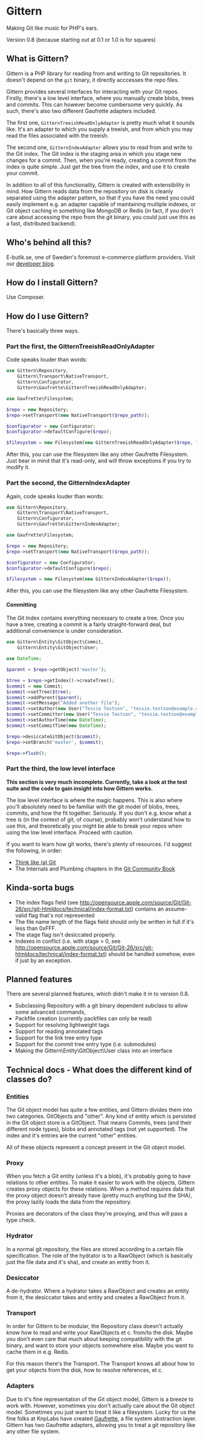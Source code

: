 # Gittern
Making Git like music for PHP's ears.

Version 0.8 (because starting out at 0.1 or 1.0 is for squares)

## What is Gittern?
Gittern is a PHP library for reading from and writing to Git repositories. It doesn't depend on the ```git``` binary, it directly acccesses the repo files.

Gittern provides several interfaces for interacting with your Git repos. Firstly, there's a low level interface, where you manually create blobs, trees and commits. This can however become cumbersome very quickly. As such, there's also two different Gaufrette adapters included.

The first one, ```GitternTreeishReadOnlyAdapter``` is pretty much what it sounds like. It's an adapter to which you supply a treeish, and from which you may read the files associated with the treeish.

The second one, ```GitternIndexAdapter``` allows you to read from and write to the Git index. The Git index is the staging area in which you stage new changes for a commit. Then, when you're ready, creating a commit from the index is quite simple. Just get the tree from the index, and use it to create your commit.

In addition to all of this functionality, Gittern is created with extensibility in mind. How Gittern reads data from the repository on disk is cleanly separated using the adapter pattern, so that if you have the need you could easily implement e.g. an adapter capable of maintaining multiple indexes, or Git object caching in something like MongoDB or Redis (in fact, if you don't care about accessing the repo from the git binary, you could just use this as a fast, distributed backend).

## Who's behind all this?
E-butik.se, one of Sweden's foremost e-commerce platform providers. Visit our [developer blog](http://developer.e-butik.se).

## How do I install Gittern?
Use Composer.

## How do I use Gittern?
There's basically three ways.

### Part the first, the GitternTreeishReadOnlyAdapter
Code speaks louder than words:

```php
use Gittern\Repository,
    Gittern\Transport\NativeTransport,
    Gittern\Configurator,
    Gittern\Gaufrette\GitternTreeishReadOnlyAdapter;

use Gaufrette\Filesystem;

$repo = new Repository;
$repo->setTransport(new NativeTransport($repo_path));

$configurator = new Configurator;
$configurator->defaultConfigure($repo);

$filesystem = new Filesystem(new GitternTreeishReadOnlyAdapter($repo, "master"));
```

After this, you can use the filesystem like any other Gaufrette Filesystem. Just bear in mind that it's read-only, and will throw exceptions if you try to modify it.

### Part the second, the GitternIndexAdapter

Again, code speaks louder than words:

```php
use Gittern\Repository,
    Gittern\Transport\NativeTransport,
    Gittern\Configurator,
    Gittern\Gaufrette\GitternIndexAdapter;

use Gaufrette\Filesystem;

$repo = new Repository;
$repo->setTransport(new NativeTransport($repo_path));

$configurator = new Configurator;
$configurator->defaultConfigure($repo);

$filesystem = new Filesystem(new GitternIndexAdapter($repo));
```

After this, you can use the filesystem like any other Gaufrette Filesystem.

#### Committing
The Git Index contains everything necessary to create a tree. Once you have a tree, creating a commit is a fairly straight-forward deal, but additional convenience is under consideration.

```php
use Gittern\Entity\GitObject\Commit,
    Gittern\Entity\GitObject\User;

use DateTime;

$parent = $repo->getObject('master');

$tree = $repo->getIndex()->createTree();
$commit = new Commit;
$commit->setTree($tree);
$commit->addParent($parent);
$commit->setMessage("Added another file");
$commit->setAuthor(new User("Tessie Testson", "tessie.testson@example.com"));
$commit->setCommitter(new User("Tessie Testson", "tessie.testson@example.com"));
$commit->setAuthorTime(new DateTime);
$commit->setCommitTime(new DateTime);

$repo->desiccateGitObject($commit);
$repo->setBranch('master', $commit);

$repo->flush();
```

### Part the third, the low level interface
**This section is very much incomplete. Currently, take a look at the test suite and the code to gain insight into how Gittern works.**

The low level interface is where the magic happens. This is also where you'll absolutely need to be familiar with the git model of blobs, trees, commits, and how the fit together. Seriously. If you don't e.g. know what a tree is (in the context of git, of course), probably won't understand how to use this, and theoretically you might be able to break your repos when using the low level interface. Proceed with caution.

If you want to learn how git works, there's plenty of resources. I'd suggest the following, in order:

* [Think like (a) Git](http://think-like-a-git.net/)
* The Internals and Plumbing chapters in the [Git Community Book](http://book.git-scm.com/index.html)

## Kinda-sorta bugs
* The index flags field (see http://opensource.apple.com/source/Git/Git-26/src/git-htmldocs/technical/index-format.txt) contains an assume-valid flag that's not represented
* The file name length of the flags field should only be written in full if it's less than 0xFFF.
* The stage flag isn't desiccated properly.
* Indexes in conflict (i.e. with stage > 0, see http://opensource.apple.com/source/Git/Git-26/src/git-htmldocs/technical/index-format.txt) should be handled somehow, even if just by an exception.

## Planned features
There are several planned features, which didn't make it in to version 0.8.

* Subclassing Repository with a git binary dependent subclass to allow some advanced commands,
* Packfile creation (currently packfiles can only be read)
* Support for resolving lightweight tags
* Support for reading annotated tags
* Support for the link tree entry type
* Support for the commit tree entry type (i.e. submodules)
* Making the Gittern\Entity\GitObject\User class into an interface

## Technical docs - What does the different kind of classes do?

### Entities

The Git object model has quite a few entities, and Gittern divides them into two categories. GitObjects and "other". Any kind of entity which is persisted in the Git object store is a GitObject. That means Commits, trees (and their different node types), blobs and annotated tags (not yet supported). The index and it's entries are the current "other" entities.

All of these objects represent a concept present in the Git object model.

### Proxy

When you fetch a Git entity (unless it's a blob), it's probably going to have relations to other entities. To make  it easier to work with the objects, Gittern creates proxy objects for these relations. When a method requires data that the proxy object doesn't already have (pretty much anything but the SHA), the proxy lazily loads the data from the repository.

Proxies are decorators of the class they're proxying, and thus will pass a type check.

### Hydrator

In a normal git repository, the files are stored according to a certain file specification. The role of the hydrator is to a RawObject (which is basically just the file data and it's sha), and create an entity from it.

### Desiccator

A de-hydrator. Where a hydrator takes a RawObject and creates an entity from it, the desiccator takes and entity and creates a RawObject from it.

### Transport

In order for Gittern to be modular, the Repository class doesn't actually know how to read and write your RawObjects et c. from/to the disk. Maybe you don't even care that much about keeping compatibility with the git binary, and want to store your objects somewhere else. Maybe you want to cache them in e.g. Redis.

For this reason there's the Transport. The Transport knows all about how to get your objects from the disk, how to resolve references, et c.

### Adapters

Due to it's fine representation of the Git object model, Gittern is a breeze to work with. However, sometimes you don't actually care about the Git object model. Sometimes you just want to treat it like a filesystem. Lucky for us the fine folks at KnpLabs have created [Gaufrette](https://github.com/KnpLabs/Gaufrette), a file system abstraction layer. Gittern has two Gaufrette adapters, allowing you to treat a git repository like any other file system.